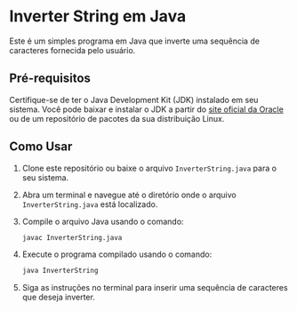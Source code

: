 # Inverter String em Java

Este é um simples programa em Java que inverte uma sequência de caracteres fornecida pelo usuário.

## Pré-requisitos

Certifique-se de ter o Java Development Kit (JDK) instalado em seu sistema. Você pode baixar e instalar o JDK a partir do [site oficial da Oracle](https://www.oracle.com/java/technologies/javase-jdk11-downloads.html) ou de um repositório de pacotes da sua distribuição Linux.

## Como Usar

1. Clone este repositório ou baixe o arquivo `InverterString.java` para o seu sistema.
2. Abra um terminal e navegue até o diretório onde o arquivo `InverterString.java` está localizado.
3. Compile o arquivo Java usando o comando:

    ```bash
    javac InverterString.java
    ```

4. Execute o programa compilado usando o comando:

    ```bash
    java InverterString
    ```

5. Siga as instruções no terminal para inserir uma sequência de caracteres que deseja inverter.
